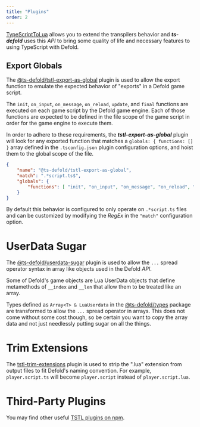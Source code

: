 ```yaml
---
title: "Plugins"
order: 2
---
```


[TypeScriptToLua](https://typescripttolua.github.io/docs/api/plugins) allows you to extend the transpilers behavior and ***ts-defold*** uses this _API_ to bring some quality of life and necessary features to using TypeScript with Defold.

## Export Globals

The [@ts-defold/tstl-export-as-global](https://github.com/ts-defold/tstl-export-as-global) 
plugin is used to allow the export function to emulate the expected behavior of 
"exports" in a Defold game script.

The `init`, `on_input`, `on_message`, `on_reload`, `update`, and `final` functions 
are executed on each game script by the Defold game engine. Each of those functions 
are expected to be defined in the file scope of the game script in order for the 
game engine to execute them.

In order to adhere to these requirements, the ***tstl-export-as-global*** plugin 
will look for any exported function that matches a `globals: { functions: [] }` array
defined in the `.tsconfig.json` plugin configuration options, and hoist them to the global
scope of the file.

```json
{
    "name": "@ts-defold/tstl-export-as-global",
    "match": ".*script.ts$",
    "globals": { 
        "functions": [ "init", "on_input", "on_message", "on_reload", "update", "final" ]
    }
}
```

By default this behavior is configured to only operate on `.*script.ts` files and 
can be customized by modifying the _RegEx_ in the `"match"` configuration option.

# UserData Sugar

The [@ts-defold/userdata-sugar](https://github.com/ts-defold/tstl-userdata-sugar) 
plugin is used to allow the `...` spread operator syntax in array like objects 
used in the Defold _API_.

Some of Defold's game objects are Lua UserData objects that define metamethods of
 `__index` and `__len` that allow them to be treated like an array.  
 
 Types defined as `Array<T> & LuaUserdata` in the [@ts-defold/types](https://www.npmjs.com/package/@ts-defold/types?activeTab=readme) package 
 are transformed to allow the `...` spread operator in arrays. This does not come 
 without some cost though, so be certain you want to copy the array data and not 
 just needlessly putting sugar on all the things.

# Trim Extensions

The [tstl-trim-extensions](https://github.com/thinknathan/ts-defold-tstl-trim-extensions) 
plugin is used to strip the ".lua" extension from output files to fit Defold's naming convention.
For example, `player.script.ts` will become `player.script` instead of `player.script.lua`.

# Third-Party Plugins

You may find other useful [TSTL plugins on npm](https://www.npmjs.com/search?q=tstl%20plugin).

